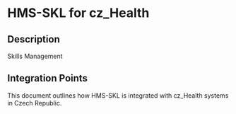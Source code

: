 # HMS-SKL for cz_Health

## Description

Skills Management

## Integration Points

This document outlines how HMS-SKL is integrated with cz_Health systems in Czech Republic.
